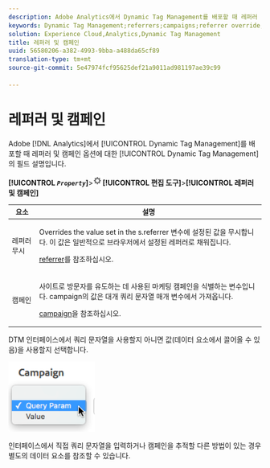 ```yaml
---
description: Adobe Analytics에서 Dynamic Tag Management를 배포할 때 레퍼러 및 캠페인 옵션에 대한 Dynamic Tag Management의 필드 설명입니다.
keywords: Dynamic Tag Management;referrers;campaigns;referrer override;campaign variable;query param
solution: Experience Cloud,Analytics,Dynamic Tag Management
title: 레퍼러 및 캠페인
uuid: 56580206-a382-4993-9bba-a488da65cf89
translation-type: tm+mt
source-git-commit: 5e47974fcf95625def21a9011ad981197ae39c99

---
```



# 레퍼러 및 캠페인

Adobe [!DNL Analytics]에서 [!UICONTROL Dynamic Tag Management]를 배포할 때 레퍼러 및 캠페인 옵션에 대한 [!UICONTROL Dynamic Tag Management]의 필드 설명입니다.

**[!UICONTROL *`Property`*]**>![톱니바퀴 아이콘](assets/settings_gear.png)**[!UICONTROL &#x200B;편집 도구&#x200B;]**>**[!UICONTROL &#x200B;레퍼러 및 캠페인&#x200B;]**

<table id="table_09AE3BFF0F12442F9C19CD96451F93E4">
 <thead>
  <tr>
   <th colname="col1" class="entry"> 요소 </th>
   <th colname="col2" class="entry"> 설명 </th>
  </tr>
 </thead>
 <tbody>
  <tr>
   <td colname="col1"> 레퍼러 무시 </td>
   <td colname="col2"> <p>Overrides the value set in the <span class="varname"> s.referrer</span> 변수에 설정된 값을 무시합니다. 이 값은 일반적으로 브라우저에서 설정된 레퍼러로 채워집니다. </p> <p><a href="../../../vars/page-vars/referrer.md">referrer</a>를 참조하십시오. </p> </td>
  </tr>
  <tr>
   <td colname="col1"> 캠페인 </td>
   <td colname="col2"> <p>사이트로 방문자를 유도하는 데 사용된 마케팅 캠페인을 식별하는 변수입니다. campaign의 값은 대개 쿼리 문자열 매개 변수에서 가져옵니다. </p> <p><a href="../../../vars/page-vars/campaign.md">campaign</a>을 참조하십시오. </p> </td>
  </tr>
 </tbody>
</table>

DTM 인터페이스에서 쿼리 문자열을 사용할지 아니면 값(데이터 요소에서 끌어올 수 있음)을 사용할지 선택합니다.

![쿼리 매개 변수](assets/dtm-queryparam.png)

인터페이스에서 직접 쿼리 문자열을 입력하거나 캠페인을 추적할 다른 방법이 있는 경우 별도의 데이터 요소를 참조할 수 있습니다.
